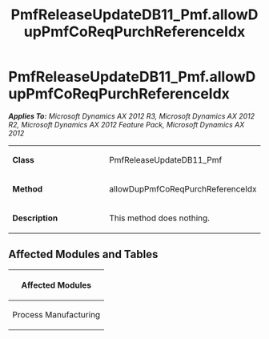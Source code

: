 ﻿---
title: PmfReleaseUpdateDB11_Pmf.allowDupPmfCoReqPurchReferenceIdx
TOCTitle: PmfReleaseUpdateDB11_Pmf.allowDupPmfCoReqPurchReferenceIdx
ms:assetid: f6904370-9a84-f6b2-72ce-552d64052292
ms:mtpsurl: https://msdn.microsoft.com/en-us/library/JJ737567(v=AX.60)
ms:contentKeyID: 49712260
ms.date: 05/18/2015
mtps_version: v=AX.60
---

# PmfReleaseUpdateDB11\_Pmf.allowDupPmfCoReqPurchReferenceIdx 


_**Applies To:** Microsoft Dynamics AX 2012 R3, Microsoft Dynamics AX 2012 R2, Microsoft Dynamics AX 2012 Feature Pack, Microsoft Dynamics AX 2012_

<table>
<colgroup>
<col style="width: 50%" />
<col style="width: 50%" />
</colgroup>
<tbody>
<tr class="odd">
<td><p><strong>Class</strong></p></td>
<td><p>PmfReleaseUpdateDB11_Pmf</p></td>
</tr>
<tr class="even">
<td><p><strong>Method</strong></p></td>
<td><p>allowDupPmfCoReqPurchReferenceIdx</p></td>
</tr>
<tr class="odd">
<td><p><strong>Description</strong></p></td>
<td><p>This method does nothing.</p></td>
</tr>
</tbody>
</table>


## Affected Modules and Tables

<table>
<colgroup>
<col style="width: 100%" />
</colgroup>
<thead>
<tr class="header">
<th><p>Affected Modules</p></th>
</tr>
</thead>
<tbody>
<tr class="odd">
<td><p>Process Manufacturing</p></td>
</tr>
</tbody>
</table>

  


